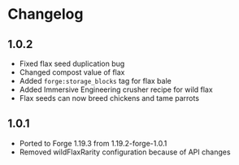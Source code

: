 # Changelog

## 1.0.2
- Fixed flax seed duplication bug
- Changed compost value of flax
- Added `forge:storage_blocks` tag for flax bale
- Added Immersive Engineering crusher recipe for wild flax
- Flax seeds can now breed chickens and tame parrots

## 1.0.1

- Ported to Forge 1.19.3 from 1.19.2-forge-1.0.1
- Removed wildFlaxRarity configuration because of API changes
